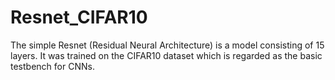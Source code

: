 # Resnet_CIFAR10
The simple Resnet (Residual Neural Architecture) is a model consisting of 15 layers. It was trained on the CIFAR10 dataset which is regarded as the basic testbench for CNNs.
